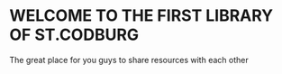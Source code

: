 # WELCOME TO THE FIRST LIBRARY OF ST.CODBURG
The great place for you guys to share resources with each other

